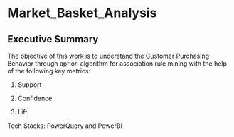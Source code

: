# Market_Basket_Analysis

## Executive Summary
The objective of this work is to understand the Customer Purchasing Behavior through apriori algorithm for association rule mining with the help of the following key metrics:

1. Support

2. Confidence

3. Lift

Tech Stacks: PowerQuery and PowerBI
